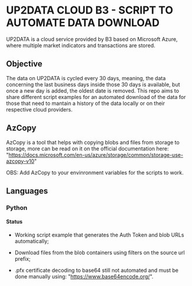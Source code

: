 # UP2DATA CLOUD B3 - SCRIPT TO AUTOMATE DATA DOWNLOAD
UP2DATA is a cloud service provided by B3 based on Microsoft Azure, where multiple market indicators and transactions are stored.

## Objective
The data on UP2DATA is cycled every 30 days, meaning, the data concerning the last business days inside those 30 days is available,
but once a new day is added, the oldest date is removed. 
This repo aims to share different script examples for an automated download of the data
for those that need to mantain a history of the data locally or on their respective cloud providers.

## AzCopy
AzCopy is a tool that helps with copying blobs and files from storage to storage,
more can be read on it on the official documentation here:
"https://docs.microsoft.com/en-us/azure/storage/common/storage-use-azcopy-v10"  


OBS: Add AzCopy to your envinronment variables for the scripts to work.

## Languages
### Python
#### Status
* Working script example that generates the Auth Token and blob URLs automatically;

* Download files from the blob containers using filters on the source url prefix;

* .pfx certificate decoding to base64 still not automated and must be done manually using: "https://www.base64encode.org/".

